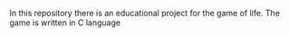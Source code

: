 In this repository there is an educational project for the game of life. The game is written in C language
